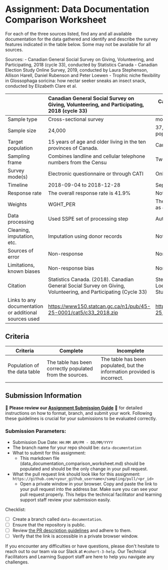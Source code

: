 # Assignment: Data Documentation Comparison Worksheet

For each of the three sources listed, find any and all available documentation for the data gathered and identify and describe the survey features indicated in the table below. Some may not be available for all sources.

Sources: - Canadian General Social Survey on Giving, Volunteering, and Participating, 2018 (cycle 33), conducted by Statistics Canada - Canadian Election Study Online Survey, 2019, conducted by Laura Stephenson, Allison Harell, Daniel Rubenson and Peter Loewen - Trophic niche flexibility in Glossophaga soricina: how nectar seeker sneaks an insect snack, conducted by Elizabeth Clare et al.

|                                                       | Canadian General Social Survey on Giving, Volunteering, and Participating, 2018 (cycle 33) | Canadian Election Study Online Survey, 2019 | Trophic niche flexibility in Glossophaga soricina: how nectar seeker sneaks an insect snack |
|----------------|:--------------------|----------------|---------------------|
| Sample type                                           | Cross-sectional survey                                                      | modified rolling-cross                                     | Biological and ecological study                                                             |
| Sample size                                           | 24,000                                                                      | 37,822 members of the Canadian general population          | 38                                                                                          |
| Target population                                     | 15 years of age and older living in the ten provinces of Canada.            | Canadian citizens eligible to vote                         | Glossophaga soricina in Central America                                                     | 
| Sampling frame                                        | Combines landline and cellular telephone numbers from the Censu             | Two-wave panel                                             | Natural habitat                                                                             |      
| Survey mode(s)                                        | Electronic questionnaire or through CATI                                    | Online survey                                              | Lab analysis and field observations                                                         |
| Timeline                                              | 2018-09-04 to 2018-12-28                                                    | September 13th to November 11th, 2019                      | 7-week period from late May to early July 2009                                              |
| Response rate                                         | The overall response rate is 41.9%                                          | Not specified                                              | Not applicable                                                                              |
| Weights                                               | WGHT_PER                                                                    | The dataset includes the weights produced as 4 variables   | Not applicable                                                                              |
| Data processing                                       | Used SSPE set of processing step                                            | Automatic                                                  | DNA barcoding                                                                               |
| Cleaning, imputation, etc.                            | Imputation using donor records                                              | Not specified                                              | Lab procedures                                                                              |
| Sources of error                                      | Non-response                                                                | Non-response                                               | Sampling error and laboratory processing error                                              |
| Limitations, known biases                             | Non-response bias                                                           | Non-response bias                                          | Sample size                                                                                 |
| Citation                                              | Statistics Canada. (2018). Canadian General Social Survey on Giving, Volunteering, and Participating (Cycle 33) | Stephenson, L., Harell, A., Rubenson, D., & Loewen, P. (2019). Canadian Election Study Online Survey.  | Clare, E. et al. (2014). Trophic niche flexibility in Glossophaga soricina: how nectar seeker sneaks an insect snack.                                                                       |
| Links to any documentation or additional sources used | https://www150.statcan.gc.ca/n1/pub/45-25-0001/cat5/c33_2018.zip            | https://www150.statcan.gc.ca/n1/pub/45-25-0001/cat5/c33_2018.zip  | https://datadryad.org/stash/dataset/doi:10.5061/dryad.n7j27                                                                         |

## Criteria

|Criteria|Complete|Incomplete|
|--------|----|----|
|Population of the data table|The table has been correctly populated from the sources.|The table has been populated, but the information provided is incorrect.|

## Submission Information

🚨 **Please review our [Assignment Submission Guide](https://github.com/UofT-DSI/onboarding/blob/main/onboarding_documents/submissions.md)** 🚨 for detailed instructions on how to format, branch, and submit your work. Following these guidelines is crucial for your submissions to be evaluated correctly.

### Submission Parameters:
* Submission Due Date: `HH:MM AM/PM - DD/MM/YYYY`
* The branch name for your repo should be: `data-documentation`
* What to submit for this assignment:
     * This markdown file (data_documentation_comparison_worksheet.md) should be populated and should be the only change in your pull request.
* What the pull request link should look like for this assignment: `https://github.com/<your_github_username>/sampling/pull/<pr_id>`
     * Open a private window in your browser. Copy and paste the link to your pull request into the address bar. Make sure you can see your pull request properly. This helps the technical facilitator and learning support staff review your submission easily.

Checklist:
- [ ] Create a branch called `data-documentation`.
- [ ] Ensure that the repository is public.
- [ ] Review [the PR description guidelines](https://github.com/UofT-DSI/onboarding/blob/main/onboarding_documents/submissions.md#guidelines-for-pull-request-descriptions) and adhere to them.
- [ ] Verify that the link is accessible in a private browser window.

If you encounter any difficulties or have questions, please don't hesitate to reach out to our team via our Slack at `#cohort-3-help`. Our Technical Facilitators and Learning Support staff are here to help you navigate any challenges.
